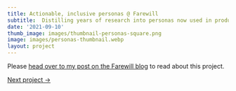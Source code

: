 ```yaml
---
title: Actionable, inclusive personas @ Farewill
subtitle:  Distilling years of research into personas now used in product decisions, training and onboarding · July 2021
date: '2021-09-10'
thumb_image: images/thumbnail-personas-square.png 
image: images/personas-thumbnail.webp 
layout: project
---
```


Please [head over to my post on the Farewill blog](https://farewill.com/blog/how-we-made-personas-to-help-us-empathise-with-customers) to read about this project.


[Next project →](/portfolio/taking-care-internal-tools-farewill)